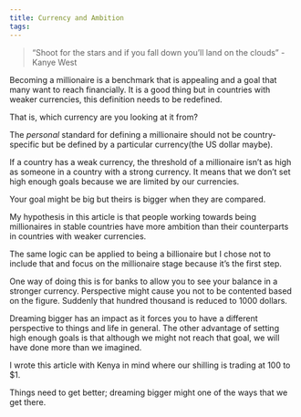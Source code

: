```yaml
---
title: Currency and Ambition
tags: 
---
```


> “Shoot for the stars and if you fall down you’ll land on the clouds” - Kanye West

Becoming a millionaire is a benchmark that is appealing and a goal that many want to reach financially. It is a good thing but in countries with weaker currencies, this definition needs to be redefined. 

That is, which currency are you looking at it from?

The _personal_ standard for defining a millionaire should not be country-specific but be defined by a particular currency(the US dollar maybe).

If a country has a weak currency, the threshold of a millionaire isn’t as high as someone in a country with a strong currency. It means that we don’t set high enough goals because we are limited by our currencies. 

Your goal might be big but theirs is bigger when they are compared. 

My hypothesis in this article is that people working towards being millionaires in stable countries have more ambition than their counterparts in countries with weaker currencies.  

The same logic can be applied to being a billionaire but I chose not to include that and focus on the millionaire stage because it’s the first step. 

One way of doing this is for banks to allow you to see your balance in a stronger currency. 
Perspective might cause you not to be contented based on the figure. Suddenly that hundred thousand is reduced to 1000 dollars. 

Dreaming bigger has an impact as it forces you to have a different perspective to things and life in general. The other advantage of setting high enough goals is that although we might not reach that goal, we will have done more than we imagined. 

I wrote this article with Kenya in mind where our shilling is trading at 100 to $1. 

Things need to get better; dreaming bigger might one of the ways that we get there.